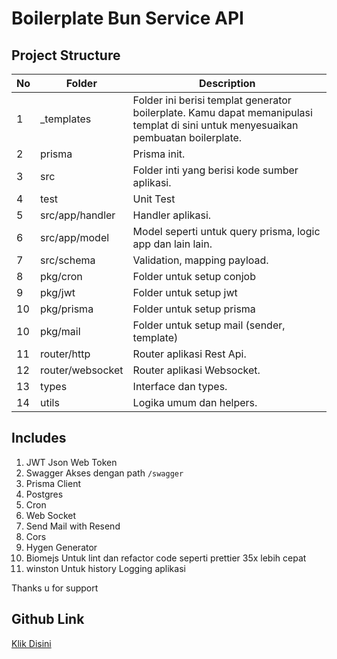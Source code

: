 
# Boilerplate Bun Service API

## Project Structure

| No  | Folder           | Description                                                                                                                        |
| --- | ---------------- | ---------------------------------------------------------------------------------------------------------------------------------- |
| 1   | \_templates      | Folder ini berisi templat generator boilerplate. Kamu dapat memanipulasi templat di sini untuk menyesuaikan pembuatan boilerplate. |
| 2   | prisma           | Prisma init.                                                                                                                       |
| 3   | src              | Folder inti yang berisi kode sumber aplikasi.                                                                                      |
| 4   | test             | Unit Test                                                                                                                          |
| 5   | src/app/handler  | Handler aplikasi.                                                                                                                  |
| 6   | src/app/model    | Model seperti untuk query prisma, logic app dan lain lain.                                                                         |
| 7   | src/schema       | Validation, mapping payload.                                                                                                       |
| 8   | pkg/cron         | Folder untuk setup conjob                                                                                                          |
| 9   | pkg/jwt          | Folder untuk setup jwt                                                                                                             |
| 10  | pkg/prisma       | Folder untuk setup prisma                                                                                                          |
| 10  | pkg/mail         | Folder untuk setup mail (sender, template)                                                                                         |
| 11  | router/http      | Router aplikasi Rest Api.                                                                                                          |
| 12  | router/websocket | Router aplikasi Websocket.                                                                                                         |
| 13  | types            | Interface dan types.                                                                                                               |
| 14  | utils            | Logika umum dan helpers.                                                                                                           |

## Includes

1. JWT
   Json Web Token
2. Swagger
   Akses dengan path `/swagger`
3. Prisma Client
4. Postgres
5. Cron
6. Web Socket
7. Send Mail with Resend
8. Cors
9. Hygen Generator
10. Biomejs
    Untuk lint dan refactor code seperti prettier 35x lebih cepat
11. winston
   Untuk history Logging aplikasi

Thanks u for support

## Github Link

[Klik Disini](https://github.com/ItPohgero/be-bun-boilerlate)
